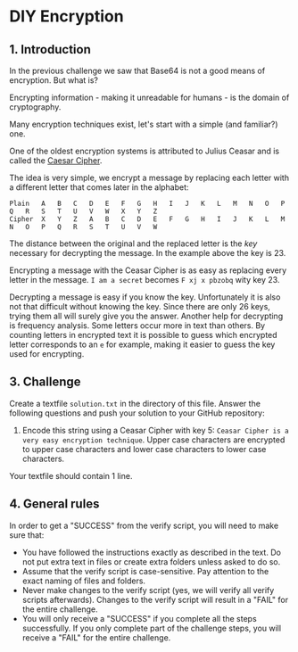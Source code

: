 # DIY Encryption

## 1. Introduction

In the previous challenge we saw that Base64 is not a good means of encryption. But what is?

Encrypting information - making it unreadable for humans - is the domain of cryptography.

Many encryption techniques exist, let's start with a simple (and familiar?) one.

One of the oldest encryption systems is attributed to Julius Ceasar and is called the [Caesar Cipher](https://en.wikipedia.org/wiki/Caesar_cipher).

The idea is very simple, we encrypt a message by replacing each letter with a different letter that comes later in the alphabet:

```text
Plain	A	B	C	D	E	F	G	H	I	J	K	L	M	N	O	P	Q	R	S	T	U	V	W	X	Y	Z
Cipher	X	Y	Z	A	B	C	D	E	F	G	H	I	J	K	L	M	N	O	P	Q	R	S	T	U	V	W
```

The distance between the original and the replaced letter is the _key_ necessary for decrypting the message. In the example above the key is 23.

Encrypting a message with the Ceasar Cipher is as easy as replacing every letter in the message. `I am a secret` becomes `F xj x pbzobq` wity key 23.

Decrypting a message is easy if you know the key. Unfortunately it is also not that difficult without knowing the key. Since there are only 26 keys, trying them all will surely give you the answer. Another help for decrypting is frequency analysis. Some letters occur more in text than others. By counting letters in encrypted text it is possible to guess which encrypted letter corresponds to an `e` for example, making it easier to guess the key used for encrypting.

## 3. Challenge

Create a textfile `solution.txt` in the directory of this file. Answer the following questions and push your solution to your GitHub repository:

1. Encode this string using a Ceasar Cipher with key 5: `Ceasar Cipher is a very easy encryption technique`. Upper case characters are encrypted to upper case characters and lower case characters to lower case characters.

Your textfile should contain 1 line.

## 4. General rules

In order to get a "SUCCESS" from the verify script, you will need to make sure that:

-   You have followed the instructions exactly as described in the text. Do not put extra text in files or create extra folders unless asked to do so.
-   Assume that the verify script is case-sensitive. Pay attention to the exact naming of files and folders.
-   Never make changes to the verify script (yes, we will verify all verify scripts afterwards). Changes to the verify script will result in a "FAIL" for the entire challenge.
-   You will only receive a "SUCCESS" if you complete all the steps successfully. If you only complete part of the challenge steps, you will receive a "FAIL" for the entire challenge.